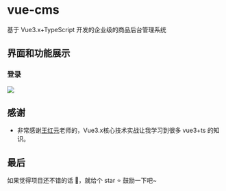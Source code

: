 # vue-cms

基于 Vue3.x+TypeScript 开发的企业级的商品后台管理系统

## 界面和功能展示
### 登录

![](https://s3.bmp.ovh/imgs/2022/02/9bf05e0340b0adfc.jpg)


## 感谢

- 非常感谢[王红元](https://github.com/coderwhy)老师的，Vue3.x核心技术实战让我学习到很多 vue3+ts 的知识。



## 最后
如果觉得项目还不错的话 👏，就给个 star ⭐ 鼓励一下吧~
